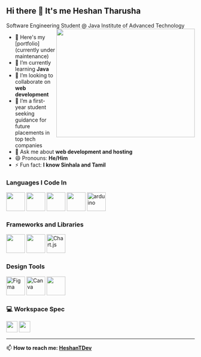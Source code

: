 ## Hi there 👋 It's me Heshan Tharusha

Software Engineering Student @ Java Institute of Advanced Technology
<img align="right" width="370" height="290" src="https://i.pinimg.com/originals/47/f0/34/47f0342cec72b800463bf003eac1257e.gif">

- 🔭 Here's my [portfolio] (currently under maintenance)                                       
- 🌱 I’m currently learning **Java**
- 👯 I’m looking to collaborate on **web development**
- 🤔 I’m a first-year student seeking guidance for future placements in top tech companies
- 💬 Ask me about **web development and hosting**
- 😄 Pronouns: **He/Him**
- ⚡ Fun fact: **I know Sinhala and Tamil**

### Languages I Code In
<p>
  <img height="50" src="https://img.icons8.com/color/48/000000/java-coffee-cup-logo.png"/>
  <img height="50" src="https://img.icons8.com/color/48/000000/html-5.png"/>
  <img height="50" src="https://img.icons8.com/color/48/000000/css3.png"/>
  <img height="50" src="https://img.icons8.com/color/48/000000/javascript.png"/>
  <img height="50" src="https://cdn.worldvectorlogo.com/logos/arduino-1.svg" alt="arduino"/>
</p>

### Frameworks and Libraries
<p>
  <img height="50" src="https://img.icons8.com/color/48/000000/bootstrap.png"/>
  <img height="50" src="https://img.icons8.com/color/48/000000/visual-studio-code-2019.png"/>
  <img height="50" src="https://www.chartjs.org/media/logo-title.svg" alt="Chart.js"/>
</p>

### Design Tools
<p>
  <img height="50" src="https://cdn.jsdelivr.net/gh/devicons/devicon/icons/figma/figma-original.svg" alt="Figma" /> 
  <img height="50" src="https://www.vectorlogo.zone/logos/canva/canva-icon.svg" alt="Canva" /> 
  <img height="50" src="https://th.bing.com/th/id/OIP.cXSB00UqSIoq8eEGOQ3TiQAAAA?rs=1&pid=ImgDetMain" />
</p>

### 💻 Workspace Spec
<p>
  <img height="30" src="https://img.shields.io/badge/NVIDIA-RTX3050-76B900?style=for-the-badge&logo=nvidia&logoColor=white"/> 
  <img height="30" src="https://img.shields.io/badge/Intel-Core_i7-0071C5?style=for-the-badge&logo=intel&logoColor=white"/>
</p>

---

📫 **How to reach me: [HeshanTDev](https://github.com/HeshanTDev)**
